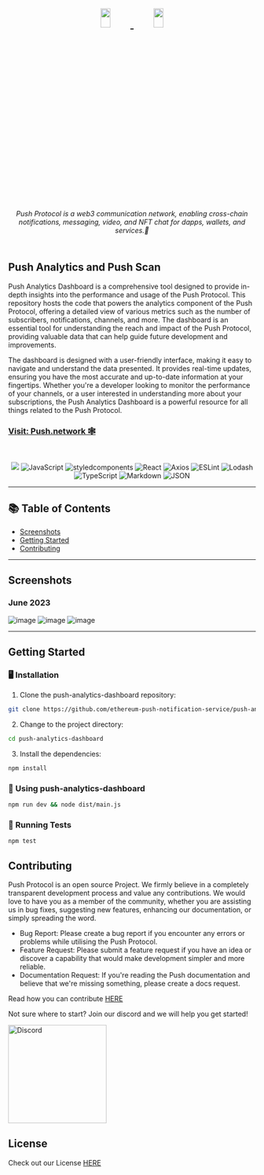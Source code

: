 <h1 align="center">
    <a href="https://push.org/#gh-light-mode-only">
    <img width='20%' height='10%' 
src="https://res.cloudinary.com/drdjegqln/image/upload/v1686227557/Push-Logo-Standard-Dark_xap7z5.png">
    </a>
    <a href="https://push.org/#gh-dark-mode-only">
    <img width='20%' height='10%' 
src="https://res.cloudinary.com/drdjegqln/image/upload/v1686227558/Push-Logo-Standard-White_dlvapc.png">
    </a>
</h1>

<p align="center">
  <i align="center">Push Protocol is a web3 communication network, enabling cross-chain notifications, messaging, video, and NFT chat for dapps, wallets, and services.🚀</i>
</p>

<div>
<h2>
<br>
Push Analytics and Push Scan </h1>
<p>Push Analytics Dashboard is a comprehensive tool designed to provide in-depth insights into the performance and usage of the Push Protocol. This repository hosts the code that powers the analytics component of the Push Protocol, offering a detailed view of various metrics such as the number of subscribers, notifications, channels, and more. The dashboard is an essential tool for understanding the reach and impact of the Push Protocol, providing valuable data that can help guide future development and improvements.

The dashboard is designed with a user-friendly interface, making it easy to navigate and understand the data presented. It provides real-time updates, ensuring you have the most accurate and up-to-date information at your fingertips. Whether you're a developer looking to monitor the performance of your channels, or a user interested in understanding more about your subscriptions, the Push Analytics Dashboard is a powerful resource for all things related to the Push Protocol.</p>
<h3> <a href="https://push.network/">Visit: Push.network 🕸️</a> </h3>
<br />
<p align="center">
<img src="https://img.shields.io/badge/Next.js-%23111111.svg?style=flat&logo=next.js&logoColor=white" />
<img src="https://img.shields.io/badge/JavaScript-F7DF1E.svg?style=for-the-badge&logo=JavaScript&logoColor=black" alt="JavaScript" />
<img src="https://img.shields.io/badge/styledcomponents-DB7093.svg?style=for-the-badge&logo=styled-components&logoColor=white" alt="styledcomponents" />
<img src="https://img.shields.io/badge/React-61DAFB.svg?style=for-the-badge&logo=React&logoColor=black" alt="React" />
<img src="https://img.shields.io/badge/Axios-5A29E4.svg?style=for-the-badge&logo=Axios&logoColor=white" alt="Axios" />

<img src="https://img.shields.io/badge/ESLint-4B32C3.svg?style=for-the-badge&logo=ESLint&logoColor=white" alt="ESLint" />
<img src="https://img.shields.io/badge/Lodash-3492FF.svg?style=for-the-badge&logo=Lodash&logoColor=white" alt="Lodash" />
<img src="https://img.shields.io/badge/TypeScript-3178C6.svg?style=for-the-badge&logo=TypeScript&logoColor=white" alt="TypeScript" />
<img src="https://img.shields.io/badge/Markdown-000000.svg?style=for-the-badge&logo=Markdown&logoColor=white" alt="Markdown" />
<img src="https://img.shields.io/badge/JSON-000000.svg?style=for-the-badge&logo=JSON&logoColor=white" alt="JSON" />
</p>
</div>

---

## 📚 Table of Contents
- [Screenshots](#screenshots)
- [Getting Started](#getting-started)
- [Contributing](#contributing)

---

## Screenshots 

<h3>June 2023</h3>

![image](https://github.com/firascodes/push-analytics-dashboard/assets/72166289/f1e7ae48-f400-41e4-b256-50a9c29a02ef)
![image](https://github.com/firascodes/push-analytics-dashboard/assets/72166289/7de305ea-c7b1-4540-a2fb-f6b9a8c821c7)
![image](https://github.com/firascodes/push-analytics-dashboard/assets/72166289/e1e02a38-6c6a-43f9-ab9f-f7ac589cfe6e)


---

## Getting Started

### 🖥 Installation

1. Clone the push-analytics-dashboard repository:
```sh
git clone https://github.com/ethereum-push-notification-service/push-analytics-dashboard
```

2. Change to the project directory:
```sh
cd push-analytics-dashboard
```

3. Install the dependencies:
```sh
npm install
```

### 🤖 Using push-analytics-dashboard

```sh
npm run dev && node dist/main.js
```

### 🧪 Running Tests
```sh
npm test
```

## Contributing

Push Protocol is an open source Project. We firmly believe in a completely transparent development process and value any contributions. We would love to have you as a member of the community, whether you are assisting us in bug fixes, suggesting new features, enhancing our documentation, or simply spreading the word. 

- Bug Report: Please create a bug report if you encounter any errors or problems while utilising the Push Protocol.
- Feature Request: Please submit a feature request if you have an idea or discover a capability that would make development simpler and more reliable.
- Documentation Request: If you're reading the Push documentation and believe that we're missing something, please create a docs request.


Read how you can contribute <a href="https://github.com/ethereum-push-notification-service/push-analytics-dashboard/blob/main/contributing.md">HERE</a>

Not sure where to start? Join our discord and we will help you get started!


<a href="https://discord.gg/pushprotocol" title="Join Our Community"><img src="https://www.freepnglogos.com/uploads/discord-logo-png/playerunknown-battlegrounds-bgparty-15.png" width="200" alt="Discord" /></a>

## License
Check out our License <a href='https://github.com/ethereum-push-notification-service/push-analytics-dashboard/blob/main/license-v1.md'>HERE </a>
